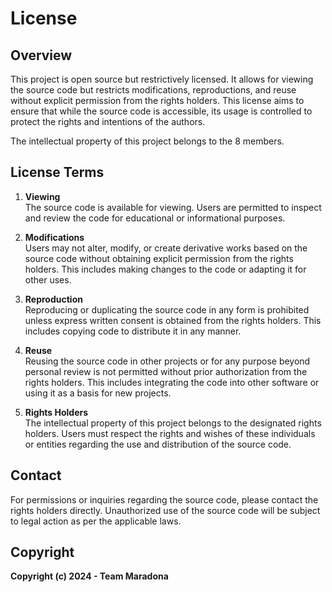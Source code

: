 # License

## Overview

This project is open source but restrictively licensed. It allows for viewing the source code but restricts modifications, reproductions, and reuse without explicit permission from the rights holders. This license aims to ensure that while the source code is accessible, its usage is controlled to protect the rights and intentions of the authors.

The intellectual property of this project belongs to the 8 members.

## License Terms

1. **Viewing**  
   The source code is available for viewing. Users are permitted to inspect and review the code for educational or informational purposes.

2. **Modifications**  
   Users may not alter, modify, or create derivative works based on the source code without obtaining explicit permission from the rights holders. This includes making changes to the code or adapting it for other uses.

3. **Reproduction**  
   Reproducing or duplicating the source code in any form is prohibited unless express written consent is obtained from the rights holders. This includes copying code to distribute it in any manner.

4. **Reuse**  
   Reusing the source code in other projects or for any purpose beyond personal review is not permitted without prior authorization from the rights holders. This includes integrating the code into other software or using it as a basis for new projects.

5. **Rights Holders**  
   The intellectual property of this project belongs to the designated rights holders. Users must respect the rights and wishes of these individuals or entities regarding the use and distribution of the source code.

## Contact

For permissions or inquiries regarding the source code, please contact the rights holders directly. Unauthorized use of the source code will be subject to legal action as per the applicable laws.

## Copyright

**Copyright (c) 2024 - Team Maradona**

